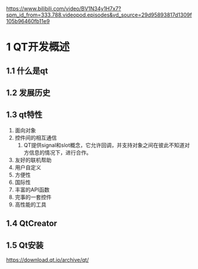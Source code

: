 
https://www.bilibili.com/video/BV1N34y1H7x7?spm_id_from=333.788.videopod.episodes&vd_source=29d95893817d1309f105b96460fb11e9


# 1 QT开发概述
## 1.1 什么是qt
## 1.2 发展历史
## 1.3 qt特性
1. 面向对象
2. 控件间的相互通信
   1. QT提供signal和slot概念，它允许回调，并支持对象之间在彼此不知道对方信息的情况下，进行合作。
3. 友好的联机帮助
4. 用户自定义
5. 方便性
6. 国际性
7. 丰富的API函数
8. 完事的一套控件
9. 高性能的工具


## 1.4 QtCreator

## 1.5 Qt安装

https://download.qt.io/archive/qt/
